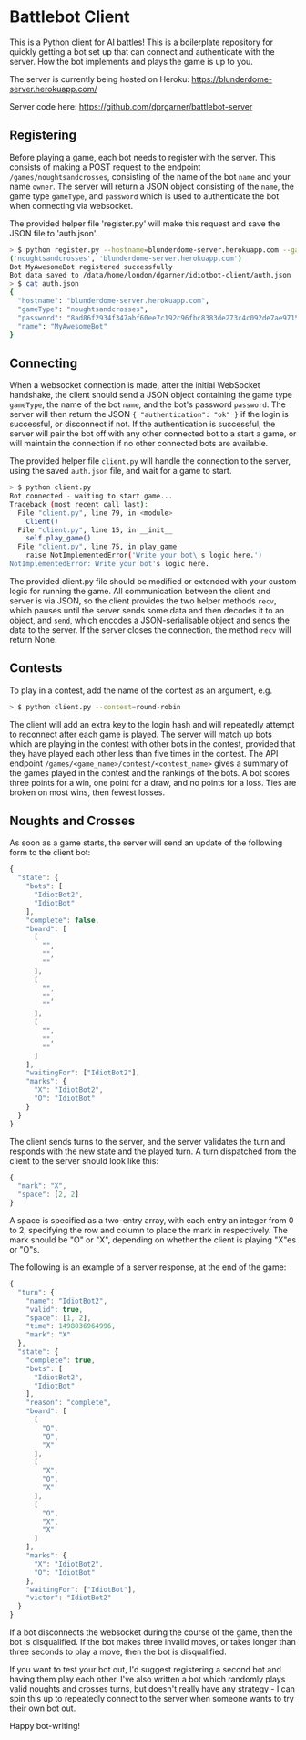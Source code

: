# Battlebot Client

This is a Python client for AI battles! This is a boilerplate repository for quickly getting a bot set up that can connect and authenticate with the server. How the bot implements and plays the game is up to you.

The server is currently being hosted on Heroku: https://blunderdome-server.herokuapp.com/

Server code here: https://github.com/dprgarner/battlebot-server

## Registering

Before playing a game, each bot needs to register with the server. This consists of making a POST request to the endpoint `/games/noughtsandcrosses`, consisting of the name of the bot `name` and your name `owner`. The server will return a JSON object consisting of the `name`, the game type `gameType`, and `password` which is used to authenticate the bot when connecting via websocket.

The provided helper file 'register.py' will make this request and save the JSON file to 'auth.json'.

```bash
> $ python register.py --hostname=blunderdome-server.herokuapp.com --gametype=noughtsandcrosses --owner=David MyAwesomeBot
('noughtsandcrosses', 'blunderdome-server.herokuapp.com')
Bot MyAwesomeBot registered successfully
Bot data saved to /data/home/london/dgarner/idiotbot-client/auth.json
> $ cat auth.json
{
  "hostname": "blunderdome-server.herokuapp.com",
  "gameType": "noughtsandcrosses",
  "password": "8ad86f2934f347abf60ee7c192c96fbc8383de273c4c092de7ae97151b84d934",
  "name": "MyAwesomeBot"
}
```

## Connecting

When a websocket connection is made, after the initial WebSocket handshake, the client should send a JSON object containing the game type `gameType`, the name of the bot `name`, and the bot's password `password`. The server will then return the JSON `{ "authentication": "ok" }` if the login is successful, or disconnect if not. If the authentication is successful, the server will pair the bot off with any other connected bot to a start a game, or will maintain the connection if no other connected bots are available.

The provided helper file `client.py` will handle the connection to the server, using the saved `auth.json` file, and wait for a game to start.

```bash
> $ python client.py
Bot connected - waiting to start game...
Traceback (most recent call last):
  File "client.py", line 79, in <module>
    Client()
  File "client.py", line 15, in __init__
    self.play_game()
  File "client.py", line 75, in play_game
    raise NotImplementedError('Write your bot\'s logic here.')
NotImplementedError: Write your bot's logic here.
```

The provided client.py file should be modified or extended with your custom logic for running the game.  All communication between the client and server is via JSON, so the client provides the two helper methods `recv`, which pauses until the server sends some data and then decodes it to an object, and `send`, which encodes a JSON-serialisable object and sends the data to the server. If the server closes the connection, the method `recv` will return None.

## Contests

To play in a contest, add the name of the contest as an argument, e.g.
```bash
> $ python client.py --contest=round-robin
```
The client will add an extra key to the login hash and will repeatedly attempt to reconnect after each game is played. The server will match up bots which are playing in the contest with other bots in the contest, provided that they have played each other less than five times in the contest. The API endpoint `/games/<game_name>/contest/<contest_name>` gives a summary of the games played in the contest and the rankings of the bots. A bot scores three points for a win, one point for a draw, and no points for a loss. Ties are broken on most wins, then fewest losses.

## Noughts and Crosses

As soon as a game starts, the server will send an update of the following form to the client bot:
```javascript
{
  "state": {
    "bots": [
      "IdiotBot2",
      "IdiotBot"
    ],
    "complete": false,
    "board": [
      [
        "",
        "",
        ""
      ],
      [
        "",
        "",
        ""
      ],
      [
        "",
        "",
        ""
      ]
    ],
    "waitingFor": ["IdiotBot2"],
    "marks": {
      "X": "IdiotBot2",
      "O": "IdiotBot"
    }
  }
}
```

The client sends turns to the server, and the server validates the turn and responds with the new state and the played turn.  A turn dispatched from the client to the server should look like this:

```javascript
{
  "mark": "X",
  "space": [2, 2]
}
```

A space is specified as a two-entry array, with each entry an integer from 0 to 2, specifying the row and column to place the mark in respectively.  The mark should be "O" or "X", depending on whether the client is playing "X"es or "O"s.

The following is an example of a server response, at the end of the game:

```javascript
{
  "turn": {
    "name": "IdiotBot2",
    "valid": true,
    "space": [1, 2],
    "time": 1498036964996,
    "mark": "X"
  },
  "state": {
    "complete": true,
    "bots": [
      "IdiotBot2",
      "IdiotBot"
    ],
    "reason": "complete",
    "board": [
      [
        "O",
        "O",
        "X"
      ],
      [
        "X",
        "O",
        "X"
      ],
      [
        "O",
        "X",
        "X"
      ]
    ],
    "marks": {
      "X": "IdiotBot2",
      "O": "IdiotBot"
    },
    "waitingFor": ["IdiotBot"],
    "victor": "IdiotBot2"
  }
}
```

If a bot disconnects the websocket during the course of the game, then the bot is disqualified. If the bot makes three invalid moves, or takes longer than three seconds to play a move, then the bot is disqualified.

If you want to test your bot out, I'd suggest registering a second bot and having them play each other. I've also written a bot which randomly plays valid noughts and crosses turns, but doesn't really have any strategy - I can spin this up to repeatedly connect to the server when someone wants to try their own bot out.

Happy bot-writing!
